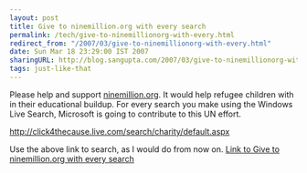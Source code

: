 ```yaml
---
layout: post
title: Give to ninemillion.org with every search
permalink: /tech/give-to-ninemillionorg-with-every.html
redirect_from: "/2007/03/give-to-ninemillionorg-with-every.html"
date: Sun Mar 18 23:29:00 IST 2007
sharingURL: http://blog.sangupta.com/2007/03/give-to-ninemillionorg-with-every.html
tags: just-like-that
---
```


Please help and support <a href="http://ninemillion.org">ninemillion.org</a>. It would help 
refugee children with in their educational buildup. For every search you make using the 
Windows Live Search, Microsoft is going to contribute to this UN effort.

<!-- break here -->

<a title="http://click4thecause.live.com/search/charity/default.aspx" 
href="http://click4thecause.live.com/search/charity/default.aspx">http://click4thecause.live.com/search/charity/default.aspx</a>

Use the above link to search, as I would do from now on.
<a href="http://click4thecause.live.com/search/charity/default.aspx">Link to Give to ninemillion.org with every search</a>
